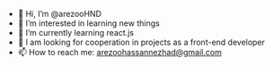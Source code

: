 - 👋 Hi, I’m @arezooHND
- 👀 I’m interested in learning new things
- 🌱 I’m currently learning react.js
- 💞️ I am looking for cooperation in projects as a front-end developer 
- 📫 How to reach me: arezoohassannezhad@gmail.com

<!---
arezooHND/arezooHND is a ✨ special ✨ repository because its `README.md` (this file) appears on your GitHub profile.
You can click the Preview link to take a look at your changes.
--->
